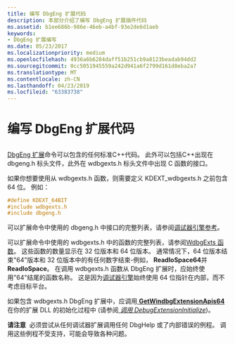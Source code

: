 ```yaml
---
title: 编写 DbgEng 扩展代码
description: 本部分介绍了编写 DbgEng 扩展插件代码
ms.assetid: b1ee686b-986e-46eb-a4bf-93e2de6d1aeb
keywords:
- DbgEng 扩展编写
ms.date: 05/23/2017
ms.localizationpriority: medium
ms.openlocfilehash: 4936a6b6284daff51b251cb9a8123beadab94dd2
ms.sourcegitcommit: 0cc5051945559a242d941a6f2799d161d8eba2a7
ms.translationtype: MT
ms.contentlocale: zh-CN
ms.lasthandoff: 04/23/2019
ms.locfileid: "63383738"
---
```

# <a name="writing-dbgeng-extension-code"></a>编写 DbgEng 扩展代码


## <span id="ddk_writing_dbgeng_extension_code_dbx"></span><span id="DDK_WRITING_DBGENG_EXTENSION_CODE_DBX"></span>


[DbgEng 扩展](debugger-engine-and-extension-apis.md)命令可以包含的任何标准C++代码。 此外可以包括C++出现在 dbgeng.h 标头文件，此外在 wdbgexts.h 标头文件中出现 C 函数的接口。

如果你想要使用从 wdbgexts.h 函数，则需要定义 KDEXT\_wdbgexts.h 之前包含 64 位。 例如：

```cpp
#define KDEXT_64BIT 
#include wdbgexts.h 
#include dbgeng.h 
```

可以扩展命令中使用的 dbgeng.h 中接口的完整列表，请参阅[调试器引擎参考](https://msdn.microsoft.com/library/windows/hardware/ff540540)。

可以扩展命令中使用的 wdbgexts.h 中的函数的完整列表，请参阅[WdbgExts 函数](https://msdn.microsoft.com/library/windows/hardware/ff561258)。 这些函数的数量显示在 32 位版本和 64 位版本。 通常情况下，64 位版本结束"64"版本和 32 位版本中的有任何数字结束-例如， **ReadIoSpace64**并**ReadIoSpace**。 在调用 wdbgexts.h 函数从 DbgEng 扩展时，应始终使用"64"结尾的函数名称。 这是因为[调试器引擎](introduction.md#debugger-engine)始终使用 64 位指针在内部，而不考虑目标平台。

如果包含 wdbgexts.h DbgEng 扩展中，应调用[ **GetWindbgExtensionApis64** ](https://msdn.microsoft.com/library/windows/hardware/ff549510)在你的扩展 DLL 的初始化过程中 (请参阅[ *调用 DebugExtensionInitialize*](https://msdn.microsoft.com/library/windows/hardware/ff540476))。

**请注意**  必须尝试从任何调试器扩展调用任何 DbgHelp 或了内部错误的例程。 调用这些例程不受支持，可能会导致各种问题。

 

 

 





